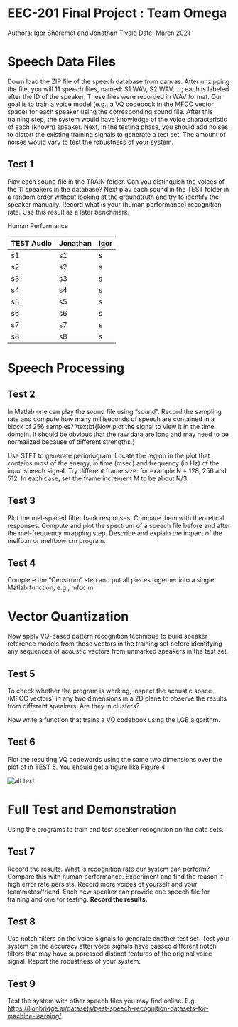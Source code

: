 # EEC-201 Final Project : Team Omega
Authors: Igor Sheremet and Jonathan Tivald
Date: March 2021

# Speech Data Files
Down load the ZIP file of the speech database from canvas. After unzipping the file, you will 11 speech files, named: S1.WAV, S2.WAV, …; each is labeled after the ID of the speaker. These files were recorded in WAV format. Our goal is to train a voice model (e.g., a VQ codebook in the MFCC vector space) for each speaker using the corresponding sound file. After this training step, the system would have knowledge of the voice characteristic of each (known) speaker. Next, in the testing phase, you should add noises to distort the existing training signals to generate a test set. The amount of noises would vary to test the robustness of your system.

## Test 1
Play each sound file in the TRAIN folder. Can you distinguish the voices of the 11 speakers in the database? Next play each sound in the TEST folder in a random order without looking at the groundtruth and try to identify the speaker manually. Record what is your (human performance) recognition rate. Use this result as a later benchmark.

Human Performance

| TEST Audio | Jonathan | Igor |
| --- | --- | --- |
| s1 | s1 | s |
| s2 | s2 | s |
| s3 | s3 | s |
| s4 | s4 | s |
| s5 | s5 | s |
| s6 | s6 | s |
| s7 | s7 | s |
| s8 | s8 | s |

# Speech Processing

## Test 2
In Matlab one can play the sound file using “sound”. Record the sampling rate and compute how many milliseconds of speech are contained in a block of 256 samples? \textbf{Now plot the signal to view it in the time domain. It should be obvious that the raw data are long and may need to be normalized because of different strengths.}

Use STFT to generate periodogram. Locate the region in the plot that contains most of the energy, in time (msec) and frequency (in Hz) of the input speech signal. Try different frame size: for example N = 128, 256 and 512. In each case, set the frame increment M to be about N/3.

## Test 3
Plot the mel-spaced filter bank responses. Compare them with theoretical responses. Compute and plot the spectrum of a speech file before and after the mel-frequency wrapping step. Describe and explain the impact of the melfb.m or melfbown.m program.

## Test 4
Complete the “Cepstrum” step and put all pieces together into a single Matlab function, e.g., mfcc.m

# Vector Quantization
Now apply VQ-based pattern recognition technique to build speaker reference models from those vectors in the training set before identifying any sequences of acoustic vectors from unmarked speakers in the test set.

## Test 5
To check whether the program is working, inspect the acoustic space (MFCC vectors) in any two dimensions in a 2D plane to observe the results from different speakers. Are they in clusters?

Now write a function that trains a VQ codebook using the LGB algorithm.

## Test 6
Plot the resulting VQ codewords using the same two dimensions over the plot of in TEST 5. You should get a figure like Figure 4.

![alt text](https://github.com/jrtivald/EEC201-Final-Project.git/raw/main/img/VQ_codebook.png?raw=true)

# Full Test and Demonstration
Using the programs to train and test speaker recognition on the data sets.

## Test 7
Record the results. What is recognition rate our system can perform? Compare this with human performance. Experiment and find the reason if high error rate persists. Record more voices of yourself and your teammates/friend. Each new speaker can provide one speech file for training and one for testing. **Record the results.**

## Test 8
Use notch filters on the voice signals to generate another test set. Test your system on the accuracy after voice signals have passed different notch filters that may have suppressed distinct features of the original voice signal. Report the robustness of your system.

## Test 9
Test the system with other speech files you may find online. E.g. https://lionbridge.ai/datasets/best-speech-recognition-datasets-for-machine-learning/
